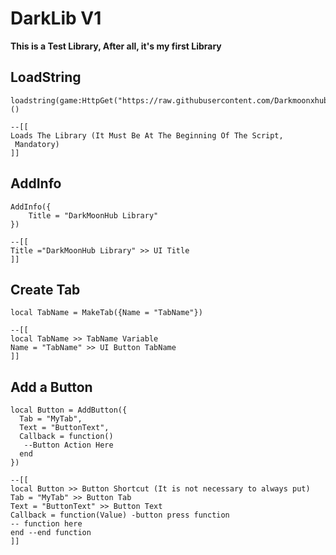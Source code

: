 # DarkLib V1
**__This is a Test Library, After all, it's my first Library__**

## LoadString
```luau
loadstring(game:HttpGet("https://raw.githubusercontent.com/Darkmoonxhubscript/DarkLibV1/refs/heads/main/Source.luau"))()
```
```luau
--[[
Loads The Library (It Must Be At The Beginning Of The Script,
 Mandatory)
]]
```
## AddInfo
```luau
AddInfo({
    Title = "DarkMoonHub Library"
})
```
```luau
--[[
Title ="DarkMoonHub Library" >> UI Title
]]
```

## Create Tab
```luau
local TabName = MakeTab({Name = "TabName"})
```
```luau
--[[
local TabName >> TabName Variable
Name = "TabName" >> UI Button TabName
]]
```
## Add a Button
```luau
local Button = AddButton({
  Tab = "MyTab",
  Text = "ButtonText",
  Callback = function()
   --Button Action Here
  end
})
```
```luau
--[[
local Button >> Button Shortcut (It is not necessary to always put)
Tab = "MyTab" >> Button Tab
Text = "ButtonText" >> Button Text
Callback = function(Value) -button press function
-- function here
end --end function
]]
```
